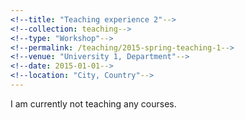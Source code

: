 ```yaml
---
<!--title: "Teaching experience 2"-->
<!--collection: teaching-->
<!--type: "Workshop"-->
<!--permalink: /teaching/2015-spring-teaching-1-->
<!--venue: "University 1, Department"-->
<!--date: 2015-01-01-->
<!--location: "City, Country"-->
---
```


I am currently not teaching any courses.

